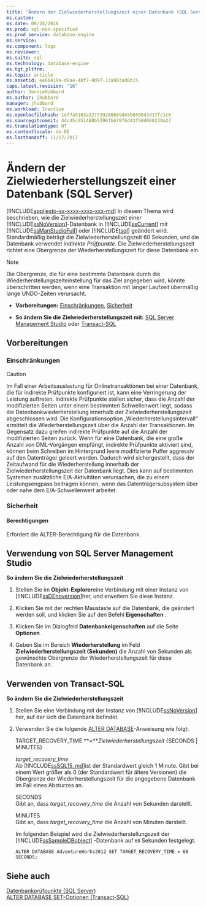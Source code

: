 ```yaml
---
title: "Ändern der Zielwiederherstellungszeit einer Datenbank (SQL Server) | Microsoft-Dokumentation"
ms.custom: 
ms.date: 08/24/2016
ms.prod: sql-non-specified
ms.prod_service: database-engine
ms.service: 
ms.component: logs
ms.reviewer: 
ms.suite: sql
ms.technology: database-engine
ms.tgt_pltfrm: 
ms.topic: article
ms.assetid: e466419a-d8a4-48f7-8d97-13a903ad6b15
caps.latest.revision: "16"
author: JennieHubbard
ms.author: jhubbard
manager: jhubbard
ms.workload: Inactive
ms.openlocfilehash: 1ef7a5103a327739266689d45b058043d17fc1c6
ms.sourcegitcommit: 44cd5c651488b5296fb679f6d43f50d068339a27
ms.translationtype: HT
ms.contentlocale: de-DE
ms.lasthandoff: 11/17/2017
---
```

# <a name="change-the-target-recovery-time-of-a-database-sql-server"></a>Ändern der Zielwiederherstellungszeit einer Datenbank (SQL Server)
[!INCLUDE[appliesto-ss-xxxx-xxxx-xxx-md](../../includes/appliesto-ss-xxxx-xxxx-xxx-md.md)] In diesem Thema wird beschrieben, wie die Zielwiederherstellungszeit einer [!INCLUDE[ssNoVersion](../../includes/ssnoversion-md.md)]-Datenbank in [!INCLUDE[ssCurrent](../../includes/sscurrent-md.md)] mit [!INCLUDE[ssManStudioFull](../../includes/ssmanstudiofull-md.md)] oder [!INCLUDE[tsql](../../includes/tsql-md.md)] geändert wird. Standardmäßig beträgt die Zielwiederherstellungszeit 60 Sekunden, und die Datenbank verwendet *indirekte Prüfpunkte*. Die Zielwiederherstellungszeit richtet eine Obergrenze der Wiederherstellungszeit für diese Datenbank ein.  
  
> [!NOTE]  
>  Die Obergrenze, die für eine bestimmte Datenbank durch die Wiederherstellungszeiteinstellung für das Ziel angegeben wird, könnte überschritten werden, wenn eine Transaktion mit langer Laufzeit übermäßig lange UNDO-Zeiten verursacht.  
  
-   **Vorbereitungen:**  [Einschränkungen](#Restrictions), [Sicherheit](#Security)  
  
-   **So ändern Sie die Zielwiederherstellungszeit mit:**  [SQL Server Management Studio](#SSMSProcedure) oder [Transact-SQL](#TsqlProcedure)  
  
##  <a name="BeforeYouBegin"></a> Vorbereitungen  
  
###  <a name="Restrictions"></a> Einschränkungen 
  
> [!CAUTION]  
>  Im Fall einer Arbeitsauslastung für Onlinetransaktionen bei einer Datenbank, die für indirekte Prüfpunkte konfiguriert ist, kann eine Verringerung der Leistung auftreten. Indirekte Prüfpunkte stellen sicher, dass die Anzahl der modifizierten Seiten unter einem bestimmten Schwellenwert liegt, sodass die Datenbankwiederherstellung innerhalb der Zielwiederherstellungszeit abgeschlossen wird. Die Konfigurationsoption „Wiederherstellungsintervall“ ermittelt die Wiederherstellungszeit über die Anzahl der Transaktionen. Im Gegensatz dazu greifen indirekte Prüfpunkte auf die Anzahl der modifizierten Seiten zurück. Wenn für eine Datenbank, die eine große Anzahl von DML-Vorgängen empfängt, indirekte Prüfpunkte aktiviert sind, können beim Schreiben im Hintergrund leere modifizierte Puffer aggressiv auf den Datenträger geleert werden. Dadurch wird sichergestellt, dass der Zeitaufwand für die Wiederherstellung innerhalb der Zielwiederherstellungszeit der Datenbank liegt. Dies kann auf bestimmten Systemen zusätzliche E/A-Aktivitäten verursachen, die zu einem Leistungsengpass beitragen können, wenn das Datenträgersubsystem über oder nahe dem E/A-Schwellenwert arbeitet.  
  
###  <a name="Security"></a> Sicherheit  
  
####  <a name="Permissions"></a> Berechtigungen  
 Erfordert die ALTER-Berechtigung für die Datenbank.  
  
##  <a name="SSMSProcedure"></a> Verwendung von SQL Server Management Studio  
 **So ändern Sie die Zielwiederherstellungszeit**  
  
1.  Stellen Sie im **Objekt-Explorer**eine Verbindung mit einer Instanz von [!INCLUDE[ssDEnoversion](../../includes/ssdenoversion-md.md)]her, und erweitern Sie diese Instanz.  
  
2.  Klicken Sie mit der rechten Maustaste auf die Datenbank, die geändert werden soll, und klicken Sie auf den Befehl **Eigenschaften** .  
  
3.  Klicken Sie im Dialogfeld **Datenbankeigenschaften** auf die Seite **Optionen** .  
  
4.  Geben Sie im Bereich **Wiederherstellung** im Feld **Zielwiederherstellungszeit (Sekunden)** die Anzahl von Sekunden als gewünschte Obergrenze der Wiederherstellungszeit für diese Datenbank an.  
  
##  <a name="TsqlProcedure"></a> Verwenden von Transact-SQL  
 **So ändern Sie die Zielwiederherstellungszeit**  
  
1.  Stellen Sie eine Verbindung mit der Instanz von [!INCLUDE[ssNoVersion](../../includes/ssnoversion-md.md)] her, auf der sich die Datenbank befindet.  
  
2.  Verwenden Sie die folgende [ALTER DATABASE](../../t-sql/statements/alter-database-transact-sql-set-options.md)-Anweisung wie folgt:  
  
     TARGET_RECOVERY_TIME **=***Zielwiederherstellungszeit* {SECONDS | MINUTES}  
  
     *target_recovery_time*  
     Ab [!INCLUDE[ssSQL15_md](../../includes/sssql15-md.md)]ist der Standardwert gleich 1 Minute. Gibt bei einem Wert größer als 0 (der Standardwert für ältere Versionen) die Obergrenze der Wiederherstellungszeit für die angegebene Datenbank im Fall eines Absturzes an.  
  
     SECONDS  
     Gibt an, dass *target_recovery_time* die Anzahl von Sekunden darstellt.  
  
     MINUTES  
     Gibt an, dass *target_recovery_time* die Anzahl von Minuten darstellt.  
  
     Im folgenden Beispiel wird die Zielwiederherstellungszeit der [!INCLUDE[ssSampleDBobject](../../includes/sssampledbobject-md.md)] -Datenbank auf `60` Sekunden festgelegt.  
  
    ```  
    ALTER DATABASE AdventureWorks2012 SET TARGET_RECOVERY_TIME = 60 SECONDS;  
    ```  
  
## <a name="see-also"></a>Siehe auch  
 [Datenbankprüfpunkte &#40;SQL Server&#41;](../../relational-databases/logs/database-checkpoints-sql-server.md)   
 [ALTER DATABASE SET-Optionen &#40;Transact-SQL&#41;](../../t-sql/statements/alter-database-transact-sql-set-options.md)  
  
  
